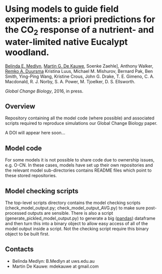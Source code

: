 # Using models to guide field experiments: a priori predictions for the CO<sub>2</sub> response of a nutrient- and water-limited native Eucalypt woodland.

[Belinda E. Medlyn](https://bmedlyn.wordpress.com/),
[Martin G. De Kauwe](https://mdekauwe.github.io/),
Soenke Zaehle],
Anthony Walker,
[Remko A. Duursma](http://www.remkoduursma.com/)
Kristina Luus,
Michael M. Mishurov,
Bernard Pak,
Ben Smith,
Ying-Ping Wang,
Kristine Crous,
John G. Drake,
T. E. Gimeno,
C. A. Macdonald,
R. J. Norby,
S. A. Power,
M. Tjoelker,
D. S. Ellsworth.

*Global Change Biology*, 2016, in press.


## Overview ##

Repository containing all the model code (where possible) and associated scripts required to reproduce simulations our Global Change Biology paper.

A DOI will appear here soon...

## Model code ##
For some models it is not possible to share code due to ownership issues, e.g. O-CN. In these cases, models have set up their own repositories and the relevant model sub-directories contains README files which point to these stored repositories.

## Model checking scripts ##
The top-level scripts directory contains the model checking scripts (check_model_output.py; check_model_output_AVG.py) to make sure post-processed outputs are sensible. There is also a script (generate_pickled_model_output.py) to generate a big ([pandas](http://pandas.pydata.org/)) dataframe and then turn this into a binary object to allow easy access of all of the model output inside a script. Not the checking script require this binary object to be built first.


## Contacts
- Belinda Medlyn: B.Medlyn at uws.edu.au
- Martin De Kauwe: mdekauwe at gmail.com
